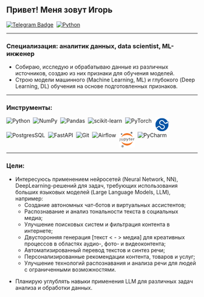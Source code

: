 ## Привет! Меня зовут Игорь  
[![Telegram Badge](https://img.shields.io/badge/Telegram-blue?logo=telegram&logoColor=white)](https://t.me/igor_n55)&nbsp;
<a href="https://discord.com/users/1094996443942637598" target="_blank"><img src="https://img.shields.io/badge/Discord-7289DA?style=for-the-badge&logo=discord&logoColor=white" height="20" title="Python"></a> 

-----------------------
### Специализация: аналитик данных, data scientist, ML-инженер
- Собираю, исследую и обрабатываю данные из различных источников, создаю из них признаки для обучения моделей.
- Строю модели машинного (Machine Learning, ML) и глубокого (Deep Learning, DL) обучения на основе подготовленных признаков.
-----------------------
### Инструменты:
<img src="https://s3.dualstack.us-east-2.amazonaws.com/pythondotorg-assets/media/files/python-logo-only.svg" width="40" title="Python">&nbsp;
<img src="https://icon.icepanel.io/Technology/svg/NumPy.svg" width="38" align="top" title="NumPy">&nbsp;
<img src="https://icon.icepanel.io/Technology/png-shadow-512/Pandas.png" width="44" align="top" title="Pandas">&nbsp;
<img src="https://upload.wikimedia.org/wikipedia/commons/thumb/0/05/Scikit_learn_logo_small.svg/320px-Scikit_learn_logo_small.svg.png" width="64" align="top" title="scikit-learn">&nbsp;
<img src="https://icon.icepanel.io/Technology/svg/PyTorch.svg" width="38" align="top" title="PyTorch">&nbsp;
<img src="https://raw.githubusercontent.com/scipy/scipy/d1c786632bcbcfff8a8227fa2043db6e34f95ba1/doc/source/_static/logo.svg" width="38" align="top" title="ScyPy">&nbsp;
<img src="https://icon.icepanel.io/Technology/svg/PostgresSQL.svg" width="38" align="top" title="PostgresSQL">&nbsp;
<img src="https://icon.icepanel.io/Technology/svg/FastAPI.svg" width="38" align="top" title="FastAPI">&nbsp;
<img src="https://icon.icepanel.io/Technology/svg/Git.svg" width="38" align="top" title="Git">&nbsp;
<img src="https://icon.icepanel.io/Technology/svg/Apache-Airflow.svg" width="34" align="top" title="Airflow">&nbsp;
<img src="https://raw.githubusercontent.com/devicons/devicon/1119b9f84c0290e0f0b38982099a2bd027a48bf1/icons/jupyter/jupyter-original-wordmark.svg" width="41" align="top" title="Jupyter Notebook">&nbsp;
<img src="https://icon.icepanel.io/Technology/svg/PyCharm.svg" width="38" align="top" title="PyCharm">&nbsp;
<!-- img src="https://icon.icepanel.io/Technology/svg/SQL-Developer.svg" width="42" align="top" title="SQL-Developer">&nbsp;-->
-----------------------
### Цели:
- Интересуюсь применением нейросетей (Neural Network, NN), DeepLearning-решений для задач, требующих использования больших языковых моделей (Large Language Models, LLM), например:
  - Создание автономных чат-ботов и виртуальных ассистентов;
  - Распознавание и анализ тональности текста в социальных медиа;
  - Улучшение поисковых систем и фильтрация контента в интернете;
  - Двусторонняя генерация [текст < - > медиа] для креативных процессов в областях аудио-, фото- и видеоконтента;
  - Автоматизированный перевод текстов и синтез речи;
  - Персонализированные рекомендации контента, товаров и услуг;
  - Улучшение технологий распознавания и анализа речи для людей с ограниченными возможностями.
<!--  - Анализ и обработка естественного языка для лингвистических исследований;
  - Помощь в разработке и тестировании приложений с использованием естественного языка;
  - Улучшение процесса обучения языкам и языковой адаптации; -->
- Планирую углублять навыки применения LLM для различных задач анализа и обработки данных.

<!-- - На связи:&nbsp;
[![Telegram Badge](https://img.shields.io/badge/Telegram-blue?logo=telegram&logoColor=white)](https://t.me/igor_n55)&nbsp;
<a href="https://discord.com/users/1094996443942637598" target="_blank"><img src="https://img.shields.io/badge/Discord-7289DA?style=for-the-badge&logo=discord&logoColor=white" height="20" title="Python"></a>&nbsp;

![](https://discord-md-badge.vercel.app/api/shield/1094996443942637598)
![Discord Badge](https://dcbadge.vercel.app/api/shield/1094996443942637598?style=flat)&nbsp;
https://dcbadge.vercel.app/api/shield/1094996443942637598 -->

